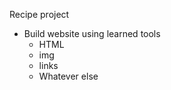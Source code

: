 Recipe project
- Build website using learned tools
    - HTML
    - img
    - links
    - Whatever else